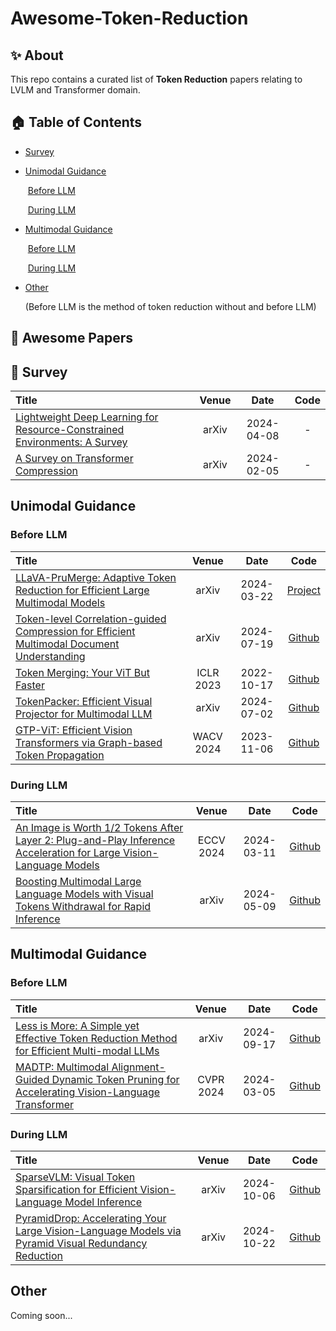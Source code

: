 # Awesome-Token-Reduction












## ✨ About

This repo contains a curated list of **Token Reduction** papers relating to LVLM and Transformer domain.

## 🏠 Table of Contents

- [Survey](#section0)

- [Unimodal  Guidance](#section1)

  ​	[Before LLM](#section1_1)

  ​	[During LLM](#section1_2)

- [Multimodal Guidance](#section2)

  ​	[Before LLM](#section2_1)

  ​	[During LLM](#section2_2)

- [Other](#section3)

  

  (Before LLM is the method of token reduction without and before LLM)

## 📝 Awesome Papers

## 📄 Survey<a id='section0'></a>

| Title                                                        | Venue |    Date    | Code |
| :----------------------------------------------------------- | :---: | :--------: | :--: |
| [Lightweight Deep Learning for Resource-Constrained Environments: A Survey](https://arxiv.org/abs/2404.07236) | arXiv | 2024-04-08 |  -   |
| [A Survey on Transformer Compression](https://arxiv.org/abs/2402.05964) | arXiv | 2024-02-05 |  -   |



## Unimodal Guidance<a id='section1'></a>



### Before LLM<a id='section1_1'></a>

| Title                                                        |   Venue   |    Date    |                            Code                             |
| :----------------------------------------------------------- | :-------: | :--------: | :---------------------------------------------------------: |
| [LLaVA-PruMerge: Adaptive Token Reduction for Efficient Large Multimodal Models](https://arxiv.org/pdf/2403.15388) |   arXiv   | 2024-03-22 |        [Project](https://llava-prumerge.github.io/)         |
| [Token-level Correlation-guided Compression for Efficient Multimodal Document Understanding](https://arxiv.org/abs/2407.14439) |   arXiv   | 2024-07-19 | [Github](https://github.com/JiuTian-VL/TokenCorrCompressor) |
| [Token Merging: Your ViT But Faster](https://arxiv.org/abs/2210.09461) | ICLR 2023 | 2022-10-17 |     [Github](https://github.com/facebookresearch/ToMe)      |
| [TokenPacker: Efficient Visual Projector for Multimodal LLM](https://arxiv.org/abs/2407.02392) |   arXiv   | 2024-07-02 |    [Github](https://github.com/CircleRadon/TokenPacker)     |
| [GTP-ViT: Efficient Vision Transformers via Graph-based Token Propagation](https://arxiv.org/abs/2311.03035) | WACV 2024 | 2023-11-06 |        [Github](https://github.com/Ackesnal/GTP-ViT)        |

 

### During LLM<a id='section1_2'></a>

| Title                                                        |   Venue   |    Date    |                      Code                       |
| :----------------------------------------------------------- | :-------: | :--------: | :---------------------------------------------: |
| [An Image is Worth 1/2 Tokens After Layer 2: Plug-and-Play Inference Acceleration for Large Vision-Language Models](https://arxiv.org/abs/2403.06764) | ECCV 2024 | 2024-03-11 | [Github](https://github.com/pkunlp-icler/FastV) |
| [Boosting Multimodal Large Language Models with Visual Tokens Withdrawal for Rapid Inference](https://arxiv.org/abs/2405.05803) |   arXiv   | 2024-05-09 |     [Github](https://github.com/lzhxmu/VTW)     |



## Multimodal Guidance<a id='section2'></a>



### Before LLM<a id='section2_1'></a>

| Title                                                        |   Venue   |    Date    |                         Code                          |
| :----------------------------------------------------------- | :-------: | :--------: | :---------------------------------------------------: |
| [Less is More: A Simple yet Effective Token Reduction Method for Efficient Multi-modal LLMs](https://arxiv.org/abs/2409.10994) |   arXiv   | 2024-09-17 | [Github](https://github.com/FreedomIntelligence/TRIM) |
| [MADTP: Multimodal Alignment-Guided Dynamic Token Pruning for Accelerating Vision-Language Transformer](https://arxiv.org/abs/2403.02991) | CVPR 2024 | 2024-03-05 |     [Github](https://github.com/double125/MADTP)      |



### During LLM<a id='section2_2'></a>

| Title                                                        | Venue |    Date    |                        Code                         |
| :----------------------------------------------------------- | :---: | :--------: | :-------------------------------------------------: |
| [SparseVLM: Visual Token Sparsification for Efficient Vision-Language Model Inference](https://arxiv.org/abs/2410.04417) | arXiv | 2024-10-06 |   [Github](https://github.com/Gumpest/SparseVLMs)   |
| [PyramidDrop: Accelerating Your Large Vision-Language Models via Pyramid Visual Redundancy Reduction](https://arxiv.org/abs/2410.17247) | arXiv | 2024-10-22 | [Github](https://github.com/Cooperx521/PyramidDrop) |



## Other<a id='section3'></a>

Coming soon...
